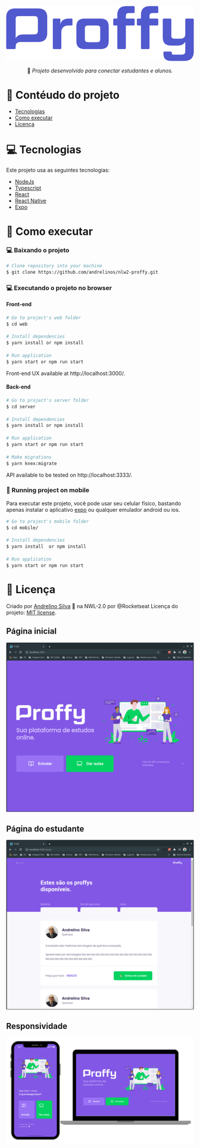 <div align="center">
  <img src="logo.svg" alt"Proffy" title="Proffy" />

 :rocket: *Projeto desenvolvido para conectar estudantes e alunos.*
  </div>

# :pushpin: Contéudo do projeto

- [Tecnologias](#computer-technologies)
- [Como executar](#construction_worker-how-to-run)
- [Licença](#closed_book-license)

# :computer: Tecnologias

Este projeto usa as seguintes tecnologias:

<ul>
  <li><a href="https://nodejs.org/en/docs/">NodeJs</a></li>
  <li><a href="https://www.typescriptlang.org/">Typescript</a></li>
  <li><a href="https://pt-br.reactjs.org/">React</a></li>
  <li><a href="https://reactnative.dev/">React Native</a></li>
  <li><a href="https://expo.io/">Expo</a></li>
</ul>

# :construction_worker: Como executar

### :computer: Baixando o projeto 

```bash
# Clone repository into your machine
$ git clone https://github.com/andrelinos/nlw2-proffy.git
```

### 💻 Executando o projeto no browser

#### Front-end

```bash
# Go to project's web folder
$ cd web

# Install dependencies
$ yarn install or npm install

# Run application
$ yarn start or npm run start
```

Front-end UX available at http://localhost:3000/.

#### Back-end

```bash
# Go to project's server folder
$ cd server

# Install dependencies
$ yarn install or npm install

# Run application
$ yarn start or npm run start

# Make migrations
$ yarn knex:migrate
```

API available to be tested on http://localhost:3333/.

### 📱 Running project on mobile

Para executar este projeto, você pode usar seu celular físico, bastando apenas instalar o aplicativo [expo](https://play.google.com/store/apps/details?id=host.exp.exponent) ou qualquer emulador android ou ios.
<br />

```bash
# Go to project's mobile folder
$ cd mobile/

# Install dependencies
$ yarn install  or npm install

# Run application
$ yarn start or npm run start
```

# :closed_book: Licença

Criado por [Andrelino Silva](https://github.com/andrelinos) 🚀 na NWL-2.0 por @Rocketseat
Licença do projeto: [MIT license](LICENSE).

## Página inicial

![Landing page](screen-web-landing.png)


## Página do estudante
![Study page](screen-web-study.png)


## Responsividade
![Study page](ambos.png)